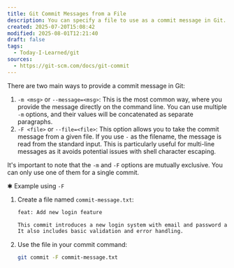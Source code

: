 ```yaml
---
title: Git Commit Messages from a File
description: You can specify a file to use as a commit message in Git. This is a clean approach for writing longer or more detailed commit messages.
created: 2025-07-20T15:08:42
modified: 2025-08-01T12:21:40
draft: false
tags:
  - Today-I-Learned/git
sources:
  - https://git-scm.com/docs/git-commit
---
```


There are two main ways to provide a commit message in Git:

1. `-m <msg>` or `--message=<msg>`: This is the most common way, where you provide the message directly on the command line. You can use multiple `-m` options, and their values will be concatenated as separate paragraphs.
2. `-F <file>` or `--file=<file>`: This option allows you to take the commit message from a given file. If you use `-` as the filename, the message is read from the standard input. This is particularly useful for multi-line messages as it avoids potential issues with shell character escaping.

It's important to note that the `-m` and `-F` options are mutually exclusive. You can only use one of them for a single commit.

✱ Example using `-F`

1. Create a file named `commit-message.txt`:

   ```txt
   feat: Add new login feature

   This commit introduces a new login system with email and password authentication.
   It also includes basic validation and error handling.
   ```

2. Use the file in your commit command:

   ```bash
   git commit -F commit-message.txt
   ```
